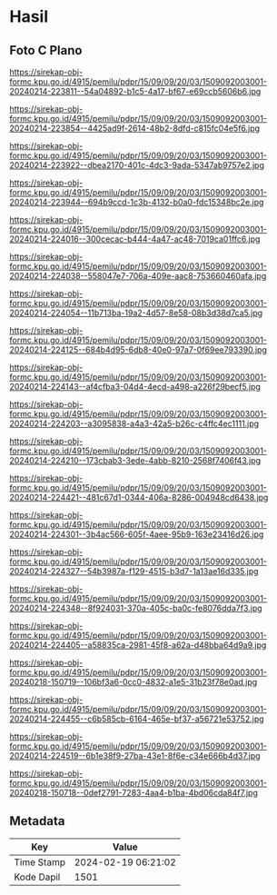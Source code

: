 # Hasil

## Foto C Plano

https://sirekap-obj-formc.kpu.go.id/4915/pemilu/pdpr/15/09/09/20/03/1509092003001-20240214-223811--54a04892-b1c5-4a17-bf67-e69ccb5606b6.jpg

https://sirekap-obj-formc.kpu.go.id/4915/pemilu/pdpr/15/09/09/20/03/1509092003001-20240214-223854--4425ad9f-2614-48b2-8dfd-c815fc04e5f6.jpg

https://sirekap-obj-formc.kpu.go.id/4915/pemilu/pdpr/15/09/09/20/03/1509092003001-20240214-223922--dbea2170-401c-4dc3-9ada-5347ab9757e2.jpg

https://sirekap-obj-formc.kpu.go.id/4915/pemilu/pdpr/15/09/09/20/03/1509092003001-20240214-223944--694b9ccd-1c3b-4132-b0a0-fdc15348bc2e.jpg

https://sirekap-obj-formc.kpu.go.id/4915/pemilu/pdpr/15/09/09/20/03/1509092003001-20240214-224016--300cecac-b444-4a47-ac48-7019ca01ffc6.jpg

https://sirekap-obj-formc.kpu.go.id/4915/pemilu/pdpr/15/09/09/20/03/1509092003001-20240214-224038--558047e7-706a-409e-aac8-753660460afa.jpg

https://sirekap-obj-formc.kpu.go.id/4915/pemilu/pdpr/15/09/09/20/03/1509092003001-20240214-224054--11b713ba-19a2-4d57-8e58-08b3d38d7ca5.jpg

https://sirekap-obj-formc.kpu.go.id/4915/pemilu/pdpr/15/09/09/20/03/1509092003001-20240214-224125--684b4d95-6db8-40e0-97a7-0f69ee793390.jpg

https://sirekap-obj-formc.kpu.go.id/4915/pemilu/pdpr/15/09/09/20/03/1509092003001-20240214-224143--af4cfba3-04d4-4ecd-a498-a226f29becf5.jpg

https://sirekap-obj-formc.kpu.go.id/4915/pemilu/pdpr/15/09/09/20/03/1509092003001-20240214-224203--a3095838-a4a3-42a5-b26c-c4ffc4ec1111.jpg

https://sirekap-obj-formc.kpu.go.id/4915/pemilu/pdpr/15/09/09/20/03/1509092003001-20240214-224210--173cbab3-3ede-4abb-8210-2568f7406f43.jpg

https://sirekap-obj-formc.kpu.go.id/4915/pemilu/pdpr/15/09/09/20/03/1509092003001-20240214-224421--481c67d1-0344-406a-8286-004948cd6438.jpg

https://sirekap-obj-formc.kpu.go.id/4915/pemilu/pdpr/15/09/09/20/03/1509092003001-20240214-224301--3b4ac566-605f-4aee-95b9-163e23416d26.jpg

https://sirekap-obj-formc.kpu.go.id/4915/pemilu/pdpr/15/09/09/20/03/1509092003001-20240214-224327--54b3987a-f129-4515-b3d7-1a13ae16d335.jpg

https://sirekap-obj-formc.kpu.go.id/4915/pemilu/pdpr/15/09/09/20/03/1509092003001-20240214-224348--8f924031-370a-405c-ba0c-fe8076dda7f3.jpg

https://sirekap-obj-formc.kpu.go.id/4915/pemilu/pdpr/15/09/09/20/03/1509092003001-20240214-224405--a58835ca-2981-45f8-a62a-d48bba64d9a9.jpg

https://sirekap-obj-formc.kpu.go.id/4915/pemilu/pdpr/15/09/09/20/03/1509092003001-20240218-150719--106bf3a6-0cc0-4832-a1e5-31b23f78e0ad.jpg

https://sirekap-obj-formc.kpu.go.id/4915/pemilu/pdpr/15/09/09/20/03/1509092003001-20240214-224455--c6b585cb-6164-465e-bf37-a56721e53752.jpg

https://sirekap-obj-formc.kpu.go.id/4915/pemilu/pdpr/15/09/09/20/03/1509092003001-20240214-224519--6b1e38f9-27ba-43e1-8f6e-c34e666b4d37.jpg

https://sirekap-obj-formc.kpu.go.id/4915/pemilu/pdpr/15/09/09/20/03/1509092003001-20240218-150718--0def2791-7283-4aa4-b1ba-4bd06cda84f7.jpg


## Metadata

| Key        | Value               |
| ---------- | ------------------- |
| Time Stamp | 2024-02-19 06:21:02 |
| Kode Dapil | 1501                |




